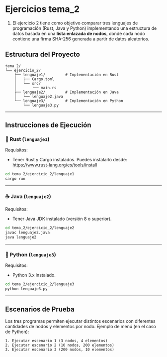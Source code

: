 # Ejercicios tema_2

1. El ejercicio 2 tiene como objetivo comparar tres lenguajes de programación (Rust, Java y Python) implementando una estructura de datos basada en una **lista enlazada de nodos**, donde cada nodo contiene una firma SHA-256 generada a partir de datos aleatorios.

## Estructura del Proyecto

```
tema_2/
└── ejercicio_2/
    ├── lenguaje1/         # Implementación en Rust
    │   ├── Cargo.toml
    │   └── src/
    │       └── main.rs
    ├── lenguaje2/         # Implementación en Java
    │   └── lenguaje2.java
    └── lenguaje3/         # Implementación en Python
        └── lenguaje3.py
```

---

## Instrucciones de Ejecución

### 🦀 Rust (`lenguaje1`)
Requisitos:
- Tener Rust y Cargo instalados. Puedes instalarlo desde: https://www.rust-lang.org/es/tools/install

```bash
cd tema_2/ejercicio_2/lenguaje1
cargo run
```

---

### ☕ Java (`lenguaje2`)
Requisitos:
- Tener Java JDK instalado (versión 8 o superior).

```bash
cd tema_2/ejercicio_2/lenguaje2
javac lenguaje2.java
java lenguaje2
```

---

### 🐍 Python (`lenguaje3`)
Requisitos:
- Python 3.x instalado.

```bash
cd tema_2/ejercicio_2/lenguaje3
python lenguaje3.py
```

---

## Escenarios de Prueba

Los tres programas permiten ejecutar distintos escenarios con diferentes cantidades de nodos y elementos por nodo. Ejemplo de menú (en el caso de Python):

```
1. Ejecutar escenario 1 (3 nodos, 4 elementos)
2. Ejecutar escenario 2 (10 nodos, 200 elementos)
3. Ejecutar escenario 3 (200 nodos, 10 elementos)
```
